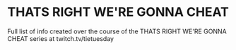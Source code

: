 # THATS RIGHT WE'RE GONNA CHEAT
Full list of info created over the course of the THATS RIGHT WE'RE GONNA CHEAT series at twitch.tv/tietuesday

